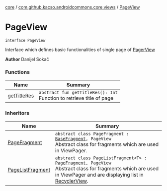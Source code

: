 [core](../../index.md) / [com.github.kacso.androidcommons.core.views](../index.md) / [PageView](.)

# PageView

`interface PageView`

Interface which defines basic functionalities of single page of [PagerView](../-pager-view/index.md)

**Author**
Danijel Sokač

### Functions

| Name | Summary |
|---|---|
| [getTitleRes](get-title-res.md) | `abstract fun getTitleRes(): Int`<br>Function to retrieve title of page |

### Inheritors

| Name | Summary |
|---|---|
| [PageFragment](../../com.github.kacso.androidcommons.core.fragments/-page-fragment/index.md) | `abstract class PageFragment : `[`BaseFragment`](../../com.github.kacso.androidcommons.core.fragments/-base-fragment/index.md)`, PageView`<br>Abstract class for fragments which are used in ViewPager. |
| [PageListFragment](../../com.github.kacso.androidcommons.core.fragments/-page-list-fragment/index.md) | `abstract class PageListFragment<T> : `[`PageFragment`](../../com.github.kacso.androidcommons.core.fragments/-page-fragment/index.md)`, PageView`<br>Abstract class for fragments which are used in ViewPager and are displaying list in [RecyclerView](#). |
